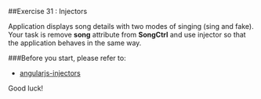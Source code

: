 ##Exercise 31 : Injectors

Application displays song details with two modes of singing (sing and fake). Your task is  remove **song** attribute from **SongCtrl** and use injector so that the application behaves in the same way.

###Before you start, please refer to:
* [angularjs-injectors](https://egghead.io/lessons/angularjs-injectors)

Good luck!
